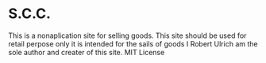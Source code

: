 # S.C.C.
This is a nonaplication site for selling goods.
This site should be used for retail perpose only it is intended for the sails of goods
I Robert Ulrich am the sole author and creater of this site.
MIT License

